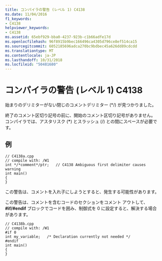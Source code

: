 ```yaml
---
title: コンパイラの警告 (レベル 1) C4138
ms.date: 11/04/2016
f1_keywords:
- C4138
helpviewer_keywords:
- C4138
ms.assetid: 65ebf929-bba0-4237-923b-c1b66adfe17d
ms.openlocfilehash: 96f8915b9bec166496ca4305d796ce8ef514ca15
ms.sourcegitcommit: 6052185696adca270bc9bdbec45a626dd89cdcdd
ms.translationtype: MT
ms.contentlocale: ja-JP
ms.lasthandoff: 10/31/2018
ms.locfileid: "50481680"
---
```

# <a name="compiler-warning-level-1-c4138"></a>コンパイラの警告 (レベル 1) C4138

始まりのデリミターがない閉じのコメントデリミター (*/) が見つかりました。

終了のコメント区切り記号の前に、開始のコメント区切り記号がありません。 コンパイラでは、アスタリスク (<strong>\*</strong>) とスラッシュ (/) との間にスペースが必要です。

## <a name="example"></a>例

```
// C4138a.cpp
// compile with: /W1
int */*comment*/ptr;   // C4138 Ambiguous first delimiter causes warning
int main()
{
}
```

この警告は、コメントを入れ子にしようとすると、発生する可能性があります。

この警告は、コメントを含むコードのセクションをコメント アウトして、 **#if/#endif** ブロックでコードを囲み、制御式を 0 に設定すると、解決する場合があります。

```
// C4138b.cpp
// compile with: /W1
#if 0
int my_variable;   /* Declaration currently not needed */
#endif
int main()
{
}
```